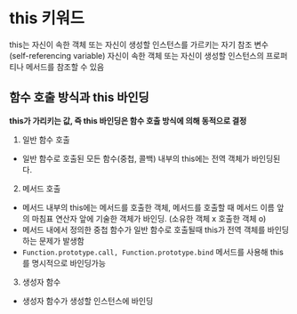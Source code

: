 # this 키워드

this는 자신이 속한 객체 또는 자신이 생성할 인스턴스를 가르키는 자기 참조 변수 (self-referencing variable)
자신이 속한 객체 또는 자신이 생성할 인스턴스의 프로퍼티나 메서드를 참조할 수 있음 <br>

## 함수 호출 방식과 this 바인딩

<b>this가 가리키는 값, 즉 this 바인딩은 함수 호출 방식에 의해 동적으로 결정</b>

1. 일반 함수 호출
  - 일반 함수로 호출된 모든 함수(중첩, 콜백) 내부의 this에는 전역 객체가 바인딩된다.

2. 메서드 호출
  - 메서드 내부의 this에는 메서드를 호출한 객체, 메서드를 호출할 때 메서드 이름 앞의 마침표 연산자 앞에 기술한 객체가 바인딩. (소유한 객체 x 호출한 객체 o)  
  - 메서드 내에서 정의한 중첩 함수가 일반 함수로 호출될때 this가 전역 객체를 바인딩하는 문제가 발생함
  - `Function.prototype.call, Function.prototype.bind` 메서드를 사용해 this를 명시적으로 바인딩가능

3. 생성자 함수

- 생성자 함수가 생성할 인스턴스에 바인딩



